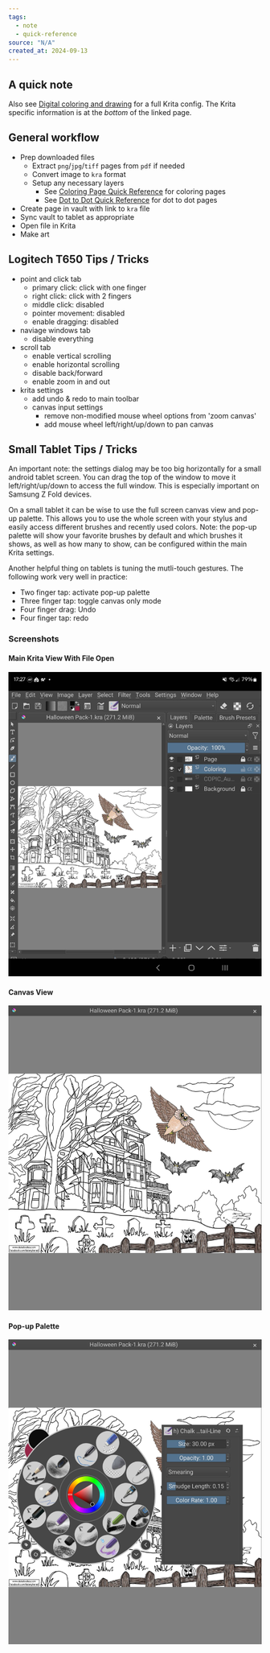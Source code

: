 ```yaml
---
tags:
  - note
  - quick-reference
source: "N/A"
created_at: 2024-09-13
---
```


## A quick note

Also see [Digital coloring and drawing](Notes/Digital%20coloring%20and%20drawing.md) for a full Krita config. The Krita specific information is at the *bottom* of the linked page.

## General workflow

- Prep downloaded files
	- Extract `png`/`jpg`/`tiff` pages from `pdf` if needed
	- Convert image to `kra` format
	- Setup any necessary layers
		- See [Coloring Page Quick Reference](Notes/Coloring%20Page%20Quick%20Reference.md) for coloring pages
		- See [Dot to Dot Quick Reference](Notes/Dot%20to%20Dot%20Quick%20Reference.md) for dot to dot pages
- Create page in vault with link to `kra` file
- Sync vault to tablet as appropriate
- Open file in Krita
- Make art

## Logitech T650 Tips / Tricks

- point and click tab
  - primary click: click with one finger
  - right click: click with 2 fingers
  - middle click: disabled
  - pointer movement: disabled
  - enable dragging: disabled
- naviage windows tab
  - disable everything
- scroll tab
  - enable vertical scrolling
  - enable horizontal scrolling
  - disable back/forward
  - enable zoom in and out
- krita settings
  - add undo & redo to main toolbar
  - canvas input settings
    - remove non-modified mouse wheel options from 'zoom canvas'
    - add mouse wheel left/right/up/down to pan canvas

## Small Tablet Tips / Tricks

An important note: the settings dialog may be too big horizontally for a small android tablet screen. You can drag the top of the window to move it left/right/up/down to access the full window. This is especially important on Samsung Z Fold devices.

On a small tablet it can be wise to use the full screen canvas view and pop-up palette. This allows you to use the whole screen with your stylus and easily access different brushes and recently used colors. Note: the pop-up palette will show your favorite brushes by default and which brushes it shows, as well as how many to show, can be configured within the main Krita settings.

Another helpful thing on tablets is tuning the mutli-touch gestures. The following work very well in practice:

- Two finger tap: activate pop-up palette
- Three finger tap: toggle canvas only mode
- Four finger drag: Undo
- Four finger tap: redo

### Screenshots

#### Main Krita View With File Open

![](Notes/attachments/Imagepipe_359.jpg)

#### Canvas View

![](Notes/attachments/Imagepipe_360.jpg)

#### Pop-up Palette

![](Notes/attachments/Imagepipe_361.jpg)
